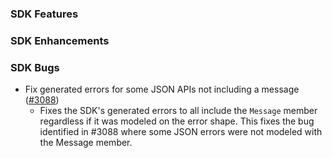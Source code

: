 ### SDK Features

### SDK Enhancements

### SDK Bugs
* Fix generated errors for some JSON APIs not including a message ([#3088](https://github.com/aws/aws-sdk-go/issues/3088))
  * Fixes the SDK's generated errors to all include the `Message` member regardless if it was modeled on the error shape. This fixes the bug identified in #3088 where some JSON errors were not modeled with the Message member.
